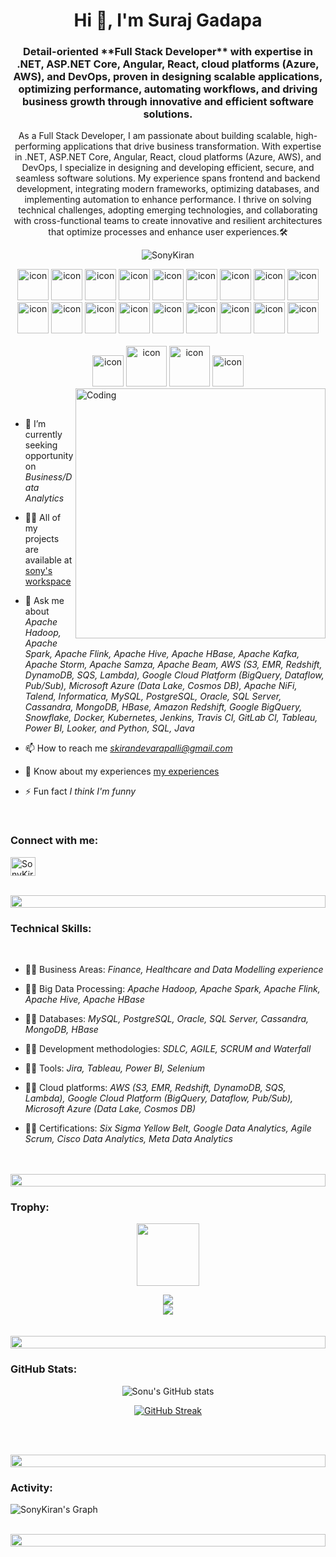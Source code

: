 <h1 align="center">Hi 👋, I'm Suraj Gadapa </h1>
<h3 align="center">Detail-oriented **Full Stack Developer** with expertise in .NET, ASP.NET Core, Angular, React, cloud platforms (Azure, AWS), and DevOps, proven in designing scalable applications, optimizing performance, automating workflows, and driving business growth through innovative and efficient software solutions. </h3>
<p align="center">As a Full Stack Developer, I am passionate about building scalable, high-performing applications that drive business transformation. With expertise in .NET, ASP.NET Core, Angular, React, cloud platforms (Azure, AWS), and DevOps, I specialize in designing and developing efficient, secure, and seamless software solutions. My experience spans frontend and backend development, integrating modern frameworks, optimizing databases, and implementing automation to enhance performance. I thrive on solving technical challenges, adopting emerging technologies, and collaborating with cross-functional teams to create innovative and resilient architectures that optimize processes and enhance user experiences.🛠️</p>
<p align="center"> 
 <img src="https://komarev.com/ghpvc/?username=SonyKiran&label=Profile%20views&color=0e75b6&style=flat" alt="SonyKiran" /> 
<!--  <img src="https://img.shields.io/badge/Languages-Python | Java | PHP | Typescript | Node | React -green.svg" alt="SonyKiran's languages" /> -->
<!--  <img alt="Profile followers" src="https://img.shields.io/github/followers/SonyKiran"> -->
</p>


<div align="center">
  <img src="https://upload.wikimedia.org/wikipedia/commons/4/4f/Csharp_Logo.png" alt="icon" width="50" height="50" />
<img src="https://upload.wikimedia.org/wikipedia/en/3/30/Java_programming_language_logo.svg" alt="icon" width="50" height="50" />
<img src="https://upload.wikimedia.org/wikipedia/commons/1/18/ISO_C%2B%2B_Logo.svg" alt="icon" width="50" height="50" />
<img src="https://www.oracle.com/a/ocom/img/pl-sql.svg" alt="icon" width="50" height="50" />
<img src="https://cdn.jsdelivr.net/gh/devicons/devicon/icons/python/python-original.svg" alt="icon" width="50" height="50" />
<img src="https://cdn.jsdelivr.net/gh/devicons/devicon/icons/go/go-original.svg" alt="icon" width="50" height="50" />

<img src="https://cdn.jsdelivr.net/gh/devicons/devicon/icons/html5/html5-original.svg" alt="icon" width="50" height="50" />
<img src="https://cdn.jsdelivr.net/gh/devicons/devicon/icons/css3/css3-original.svg" alt="icon" width="50" height="50" />
<img src="https://cdn.jsdelivr.net/gh/devicons/devicon/icons/javascript/javascript-original.svg" alt="icon" width="50" height="50" />
<img src="https://cdn.jsdelivr.net/gh/devicons/devicon/icons/bootstrap/bootstrap-original.svg" alt="icon" width="50" height="50" />
<img src="https://upload.wikimedia.org/wikipedia/commons/d/d1/AJAX_logo_by_gengns.svg" alt="icon" width="50" height="50" />
<img src="https://cdn.jsdelivr.net/gh/devicons/devicon/icons/jquery/jquery-original.svg" alt="icon" width="50" height="50" />
<img src="https://upload.wikimedia.org/wikipedia/commons/c/c9/JSON_vector_logo.svg" alt="icon" width="50" height="50" />
<img src="https://cdn.jsdelivr.net/gh/devicons/devicon/icons/angularjs/angularjs-original.svg" alt="icon" width="50" height="50" />
<img src="https://cdn.jsdelivr.net/gh/devicons/devicon/icons/react/react-original.svg" alt="icon" width="50" height="50" />

<img src="https://upload.wikimedia.org/wikipedia/commons/7/7d/Microsoft_.NET_logo.svg" alt="icon" width="50" height="50" />
<img src="https://upload.wikimedia.org/wikipedia/commons/a/a3/.NET_Core_Logo.svg" alt="icon" width="50" height="50" />
<img src="https://upload.wikimedia.org/wikipedia/commons/e/ec/EFLogo.png" alt="icon" width="50" height="50" />
</div>

<br>

<div align="center">
  <img src="https://www.vectorlogo.zone/logos/atlassian_jira/atlassian_jira-icon.svg" alt="icon" width="50" height="50" />
  <img src="https://techstack-generator.vercel.app/aws-icon.svg" alt="icon" width="65" height="65" />
  <img src="https://techstack-generator.vercel.app/aws-icon.svg" alt="icon" width="65" height="65" />
  <img src="https://techstack-generator.vercel.app/prettier-icon.svg" alt="icon" width="50" height="50" />
</div>

<img align="right" alt="Coding" width="400" src="https://user-images.githubusercontent.com/74038190/229223263-cf2e4b07-2615-4f87-9c38-e37600f8381a.gif">
<br><br>

- 🔭 I’m currently seeking opportunity on *Business/Data Analytics*

- 👨‍💻 All of my projects are available at [sony's workspace](https://github.com/SonyKiran/Projects)

- 💬 Ask me about *Apache Hadoop, Apache Spark, Apache Flink, Apache Hive, Apache HBase, Apache Kafka, Apache Storm, Apache Samza, Apache Beam, AWS (S3, EMR, Redshift, DynamoDB, SQS, Lambda), Google Cloud Platform (BigQuery, Dataflow, Pub/Sub), Microsoft Azure (Data Lake, Cosmos DB), Apache NiFi, Talend, Informatica, MySQL, PostgreSQL, Oracle, SQL Server, Cassandra, MongoDB, HBase, Amazon Redshift, Google BigQuery, Snowflake, Docker, Kubernetes, Jenkins, Travis CI, GitLab CI, Tableau, Power BI, Looker, and Python, SQL, Java*

- 📫 How to reach me *skirandevarapalli@gmail.com*

- 📄 Know about my experiences [my experiences](https://www.linkedin.com/in/sony-kiran/details/experience/)

- ⚡ Fun fact *I think I'm funny*

<br>
<h3 align="left">Connect with me:</h3>
<p align="left">
<a href="https://www.linkedin.com/in/sony-kiran/" target="blank"><img align="center" src="https://raw.githubusercontent.com/SonyKiran/github-profile-readme-generator/master/src/images/icons/Social/linked-in-alt.svg" alt="SonyKiran" height="30" width="40" /></a>
</p>
<br>

<img src="https://i.imgur.com/dBaSKWF.gif" height="20" width="100%">

<h3 align="left">Technical Skills:</h3>
<br>

- 👨‍💻 Business Areas: *Finance, Healthcare and Data Modelling experience*

- 👨‍💻 Big Data Processing: *Apache Hadoop, Apache Spark, Apache Flink, Apache Hive, Apache HBase*
  
- 👨‍💻 Databases: *MySQL, PostgreSQL, Oracle, SQL Server, Cassandra, MongoDB, HBase*
  
- 👨‍💻 Development methodologies: *SDLC, AGILE, SCRUM and Waterfall*
  
- 👨‍💻 Tools: *Jira, Tableau, Power BI, Selenium*
  
- 👨‍💻 Cloud platforms: *AWS (S3, EMR, Redshift, DynamoDB, SQS, Lambda), Google Cloud Platform (BigQuery, Dataflow, Pub/Sub), Microsoft Azure (Data Lake, Cosmos DB)*
  
- 👨‍💻 Certifications: *Six Sigma Yellow Belt, Google Data Analytics, Agile Scrum, Cisco Data Analytics, Meta Data Analytics*
<br>


<br/>

<img src="https://i.imgur.com/dBaSKWF.gif" height="20" width="100%">

<h3 align="left">Trophy:</h3>

<p align="center">
<img src="https://media.tenor.com/0ENB5HuTH0gAAAAi/trophy-beker.gif"  width="100px" height="100px"></p>
  
<div align="center">
<img src="https://github-profile-trophy.vercel.app/?username=SonyKiran&theme=matrix&no-bg=true&no-frame=true&row=1&column=4&title=MultiLanguage,Commits,PullRequest,Reviews">
 </div>

<div align="center">
<img src="https://github-profile-trophy.vercel.app/?username=SonyKiran&theme=matrix&no-bg=true&no-frame=true&row=1&column=4&title=Repositories,Organizations,Stars,Followers">
 </div>
 <br><br>

<img src="https://i.imgur.com/dBaSKWF.gif" height="20" width="100%">

<h3 align="left">GitHub Stats:</h3>
<div align="center">
 
![Sonu's GitHub stats](https://github-readme-stats.vercel.app/api?username=SonyKiran\&theme=midnight-purple\&show_icons=true\&show=reviews,prs_merged,prs_merged_percentage\&hide=contribs,issues)

[![GitHub Streak](https://streak-stats.demolab.com/?user=SonyKiran&theme=midnight-purple)](https://git.io/streak-stats)

</div>

<br><br>

<img src="https://i.imgur.com/dBaSKWF.gif" height="20" width="100%">

<h3 align="left">Activity:</h3>

![SonyKiran's Graph](https://github-readme-activity-graph.vercel.app/graph?username=SonyKiran&custom_title=Supun's%20GitHub%20Activity%20Graph&bg_color=0D1117&color=7F3FBF&line=7F3FBF&point=7F3FBF&area_color=FFFFFF&title_color=FFFFFF&area=true)
<br><br>

<img src="https://i.imgur.com/dBaSKWF.gif" height="20" width="100%">
